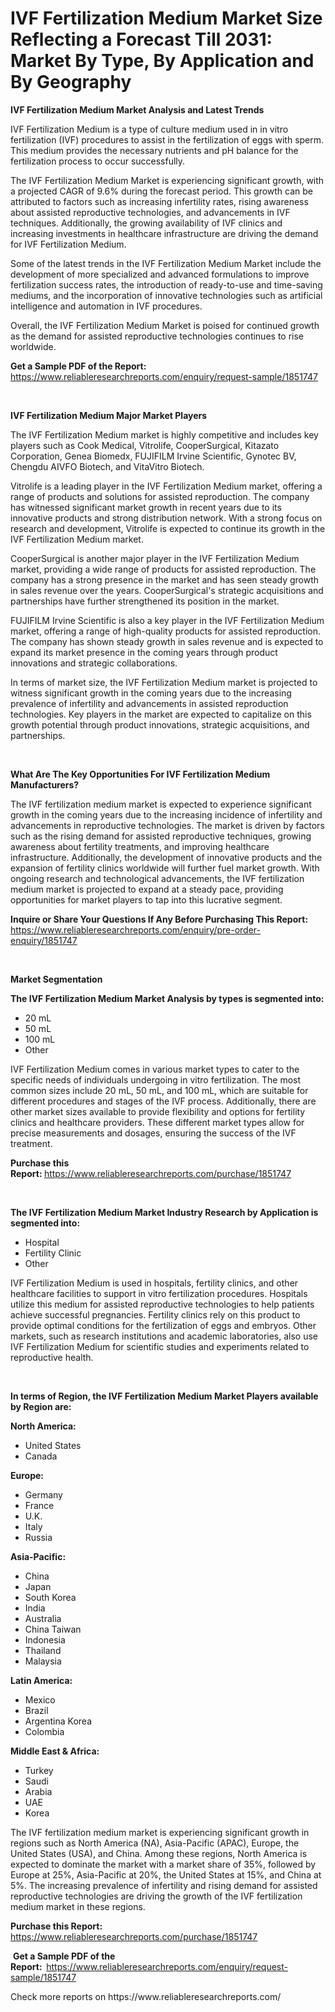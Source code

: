 <p><h1>IVF Fertilization Medium Market Size Reflecting a Forecast Till 2031: Market By Type, By Application and By Geography</h1></p><p><strong>IVF Fertilization Medium Market Analysis and Latest Trends</strong></p>
<p><p>IVF Fertilization Medium is a type of culture medium used in in vitro fertilization (IVF) procedures to assist in the fertilization of eggs with sperm. This medium provides the necessary nutrients and pH balance for the fertilization process to occur successfully.</p><p>The IVF Fertilization Medium Market is experiencing significant growth, with a projected CAGR of 9.6% during the forecast period. This growth can be attributed to factors such as increasing infertility rates, rising awareness about assisted reproductive technologies, and advancements in IVF techniques. Additionally, the growing availability of IVF clinics and increasing investments in healthcare infrastructure are driving the demand for IVF Fertilization Medium.</p><p>Some of the latest trends in the IVF Fertilization Medium Market include the development of more specialized and advanced formulations to improve fertilization success rates, the introduction of ready-to-use and time-saving mediums, and the incorporation of innovative technologies such as artificial intelligence and automation in IVF procedures.</p><p>Overall, the IVF Fertilization Medium Market is poised for continued growth as the demand for assisted reproductive technologies continues to rise worldwide.</p></p>
<p><strong>Get a Sample PDF of the Report:&nbsp;</strong> <a href="https://www.reliableresearchreports.com/enquiry/request-sample/1851747">https://www.reliableresearchreports.com/enquiry/request-sample/1851747</a></p>
<p>&nbsp;</p>
<p><strong>IVF Fertilization Medium Major Market Players</strong></p>
<p><p>The IVF Fertilization Medium market is highly competitive and includes key players such as Cook Medical, Vitrolife, CooperSurgical, Kitazato Corporation, Genea Biomedx, FUJIFILM Irvine Scientific, Gynotec BV, Chengdu AIVFO Biotech, and VitaVitro Biotech.</p><p>Vitrolife is a leading player in the IVF Fertilization Medium market, offering a range of products and solutions for assisted reproduction. The company has witnessed significant market growth in recent years due to its innovative products and strong distribution network. With a strong focus on research and development, Vitrolife is expected to continue its growth in the IVF Fertilization Medium market.</p><p>CooperSurgical is another major player in the IVF Fertilization Medium market, providing a wide range of products for assisted reproduction. The company has a strong presence in the market and has seen steady growth in sales revenue over the years. CooperSurgical's strategic acquisitions and partnerships have further strengthened its position in the market.</p><p>FUJIFILM Irvine Scientific is also a key player in the IVF Fertilization Medium market, offering a range of high-quality products for assisted reproduction. The company has shown steady growth in sales revenue and is expected to expand its market presence in the coming years through product innovations and strategic collaborations.</p><p>In terms of market size, the IVF Fertilization Medium market is projected to witness significant growth in the coming years due to the increasing prevalence of infertility and advancements in assisted reproduction technologies. Key players in the market are expected to capitalize on this growth potential through product innovations, strategic acquisitions, and partnerships.</p></p>
<p>&nbsp;</p>
<p><strong>What Are The Key Opportunities For IVF Fertilization Medium Manufacturers?</strong></p>
<p><p>The IVF fertilization medium market is expected to experience significant growth in the coming years due to the increasing incidence of infertility and advancements in reproductive technologies. The market is driven by factors such as the rising demand for assisted reproductive techniques, growing awareness about fertility treatments, and improving healthcare infrastructure. Additionally, the development of innovative products and the expansion of fertility clinics worldwide will further fuel market growth. With ongoing research and technological advancements, the IVF fertilization medium market is projected to expand at a steady pace, providing opportunities for market players to tap into this lucrative segment.</p></p>
<p><strong>Inquire or Share Your Questions If Any Before Purchasing This Report:</strong> <a href="https://www.reliableresearchreports.com/enquiry/pre-order-enquiry/1851747">https://www.reliableresearchreports.com/enquiry/pre-order-enquiry/1851747</a></p>
<p>&nbsp;</p>
<p><strong>Market Segmentation</strong></p>
<p><strong>The IVF Fertilization Medium Market Analysis by types is segmented into:</strong></p>
<p><ul><li>20 mL</li><li>50 mL</li><li>100 mL</li><li>Other</li></ul></p>
<p><p>IVF Fertilization Medium comes in various market types to cater to the specific needs of individuals undergoing in vitro fertilization. The most common sizes include 20 mL, 50 mL, and 100 mL, which are suitable for different procedures and stages of the IVF process. Additionally, there are other market sizes available to provide flexibility and options for fertility clinics and healthcare providers. These different market types allow for precise measurements and dosages, ensuring the success of the IVF treatment.</p></p>
<p><strong>Purchase this Report:&nbsp;</strong><a href="https://www.reliableresearchreports.com/purchase/1851747">https://www.reliableresearchreports.com/purchase/1851747</a></p>
<p>&nbsp;</p>
<p><strong>The IVF Fertilization Medium Market Industry Research by Application is segmented into:</strong></p>
<p><ul><li>Hospital</li><li>Fertility Clinic</li><li>Other</li></ul></p>
<p><p>IVF Fertilization Medium is used in hospitals, fertility clinics, and other healthcare facilities to support in vitro fertilization procedures. Hospitals utilize this medium for assisted reproductive technologies to help patients achieve successful pregnancies. Fertility clinics rely on this product to provide optimal conditions for the fertilization of eggs and embryos. Other markets, such as research institutions and academic laboratories, also use IVF Fertilization Medium for scientific studies and experiments related to reproductive health.</p></p>
<p>&nbsp;</p>
<p><strong>In terms of Region, the IVF Fertilization Medium Market Players available by Region are:</strong></p>
<p>
    <p> <strong> North America: </strong>
        <ul>
            <li>United States</li>
            <li>Canada</li>
        </ul>
        </p> 
    <p> <strong> Europe: </strong>
        <ul>
            <li>Germany</li>
            <li>France</li>
            <li>U.K.</li>
            <li>Italy</li>
            <li>Russia</li>
        </ul>
        </p> 
    <p> <strong> Asia-Pacific: </strong>
        <ul>
            <li>China</li>
            <li>Japan</li>
            <li>South Korea</li>
            <li>India</li>
            <li>Australia</li>
            <li>China Taiwan</li>
            <li>Indonesia</li>
            <li>Thailand</li>
            <li>Malaysia</li>
        </ul>
        </p> 
    <p> <strong> Latin America: </strong>
        <ul>
            <li>Mexico</li>
            <li>Brazil</li>
            <li>Argentina Korea</li>
            <li>Colombia</li>
        </ul>
        </p> 
    <p> <strong> Middle East & Africa: </strong>
        <ul>
            <li>Turkey</li>
            <li>Saudi</li>
            <li>Arabia</li>
            <li>UAE</li>
            <li>Korea</li>
        </ul>
    </p>
    </p>
<p><p>The IVF fertilization medium market is experiencing significant growth in regions such as North America (NA), Asia-Pacific (APAC), Europe, the United States (USA), and China. Among these regions, North America is expected to dominate the market with a market share of 35%, followed by Europe at 25%, Asia-Pacific at 20%, the United States at 15%, and China at 5%. The increasing prevalence of infertility and rising demand for assisted reproductive technologies are driving the growth of the IVF fertilization medium market in these regions.</p></p>
<p><strong>Purchase this Report: </strong><a href="https://www.reliableresearchreports.com/purchase/1851747">https://www.reliableresearchreports.com/purchase/1851747</a></p>
<p>&nbsp;<strong>Get a Sample PDF of the Report:&nbsp;&nbsp;</strong><a href="https://www.reliableresearchreports.com/enquiry/request-sample/1851747">https://www.reliableresearchreports.com/enquiry/request-sample/1851747</a></p>
<p><strong></strong></p>
<p>Check more reports on https://www.reliableresearchreports.com/</p>